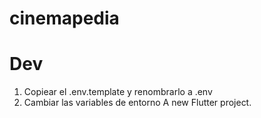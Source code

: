 # cinemapedia

# Dev
1. Copiear el .env.template y renombrarlo a .env
2. Cambiar las variables de entorno
A new Flutter project.
